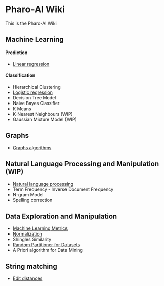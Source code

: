 # Pharo-AI Wiki

This is the Pharo-AI Wiki
## Machine Learning

#### Prediction

- [Linear regression](./wiki/MachineLearning/Linear-Regression.md)

#### Classification

- Hierarchical Clustering
- [Logistic regression](./wiki/Logistic-Regression)
- Decision Tree Model
- Naive Bayes Classifier
- K Means 
- K-Nearest Neighbours (WIP)
- Gaussian Mixture Model (WIP)

## Graphs

- [Graphs algorithms](./wiki/Graph-Algorithms)

## Natural Language Processing and Manipulation (WIP)

- [Natural language processing](./wiki/Natural-Language-Processing) 
- Term Frequency - Inverse Document Frequency
- N-gram Model
- Spelling correction

## Data Exploration and Manipulation

- [Machine Learning Metrics](./wiki/Metrics)
- [Normalization](./wiki/Logistic-Regression)
- Shingles Similarity
- [Random Partitioner for Datasets](./wiki/Random-Partitioner)
- A Priori algorithm for Data Mining

## String matching

- [Edit distances](./wiki/Edit-distances)